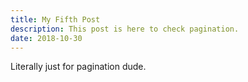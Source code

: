 ```yaml
---
title: My Fifth Post
description: This post is here to check pagination.
date: 2018-10-30
---
```


Literally just for pagination dude.
